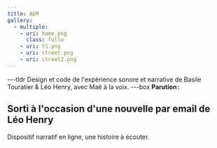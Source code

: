 ```yaml
---
title: AEM
gallery:
  - multiple:
    - uri: home.png
      class: fullw
    - uri: t1.png
    - uri: street.png
    - uri: street2.png
---
```

---tldr
Design et code de l'expérience sonore et narrative de Basile Touratier & Léo Henry, avec Maë à la voix.
---box
**Parution :**

Sorti à l'occasion d'une nouvelle par email de Léo Henry
---

Dispositif narratif en ligne, une histoire à écouter.
